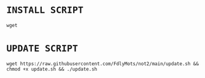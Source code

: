 # `INSTALL SCRIPT`
<pre><code>wget </code></pre>

# `UPDATE SCRIPT`
<pre><code>wget https://raw.githubusercontent.com/FdlyMots/not2/main/update.sh && chmod +x update.sh && ./update.sh</code></pre>
